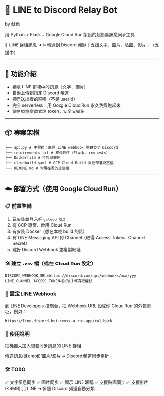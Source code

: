# 🌈 LINE to Discord Relay Bot

by 魷魚

用 Python + Flask + Google Cloud Run 架設的超簡易訊息同步工具

📱 LINE 群組訊息 ➜ ⛓️ 轉送到 Discord 頻道！支援文字、圖片、貼圖、影片！（支援中）

---

## 🚀 功能介紹

- 接收 LINE 群組中的訊息（文字、圖片）
- 自動上傳到指定 Discord 頻道
- 顯示送出者的暱稱（不是 userId）
- 完全 serverless：用 Google Cloud Run 永久免費跑起來
- 使用環境變數管理 token，安全又彈性

---

## 📦 專案架構
 ```
├── app.py # 主程式：處理 LINE webhook 並轉發至 Discord
├── requirements.txt # 相依套件（Flask, requests）
├── Dockerfile # 打包部署用
├── cloudbuild.yaml # GCP Cloud Build 自動部署設定檔
└── README.md # 你現在看的這個檔
 ```
 
---

## ☁️ 部署方式（使用 Google Cloud Run）

### 📋 前置準備

1. 已安裝並登入好 `gcloud CLI`
2. 有 GCP 專案、啟用 Cloud Run
3. 有安裝 Docker（想在本機 build 的話）
4. 有 LINE Messaging API 的 Channel（取得 Access Token、Channel Secret）
5. 建好 Discord Webhook 並複製網址

### 🛠️ 建立 `.env` 檔（或在 Cloud Run 設定）

```env
DISCORD_WEBHOOK_URL=https://discord.com/api/webhooks/xxx/yyy
LINE_CHANNEL_ACCESS_TOKEN=你的LINE存取權杖
```

### 🔗 設定 LINE Webhook
到 LINE Developers 控制台，把 Webhook URL 設成你 Cloud Run 的外部網址，例如：
```
https://line-discord-bot-xxxxx.a.run.app/callback
```

### 💬 使用說明
把機器人加入想要同步訊息的 LINE 群組

傳送訊息(含emoji)/圖片/影片 ➜ Discord 頻道同步更新！


### 🛠️ TODO
✅ 文字訊息同步
✅ 圖片同步
✅ 顯示 LINE 暱稱
✅ 支援貼圖同步
✅ 支援影片(<8MB)
[ ] LINE ➜ 多個 Discord 頻道自動分類